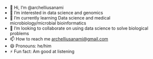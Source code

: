 - 👋 Hi, I’m @archelliusanami
- 👀 I’m interested in data science and genomics
- 🌱 I’m currently learning Data science and medical microbiology/microbial bioinformatics
- 💞️ I’m looking to collaborate on using data science to solve biological problems
- 📫 How to reach me archelliusanami@gmail.com
- 😄 Pronouns: he/him
- ⚡ Fun fact: Am good at listening 

<!---
archelliusanami/archelliusanami is a ✨ special ✨ repository because its `README.md` (this file) appears on your GitHub profile.
You can click the Preview link to take a look at your changes.
--->
